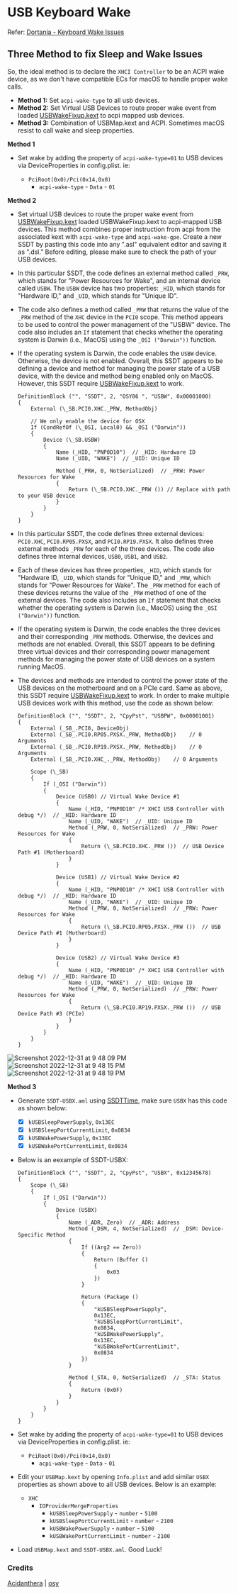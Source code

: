 # USB Keyboard Wake

Refer: [Dortania - Keyboard Wake Issues](https://dortania.github.io/OpenCore-Post-Install/usb/misc/keyboard.html#keyboard-wake-issues)

## Three Method to fix Sleep and Wake Issues

So, the ideal method is to declare the `XHCI Controller` to be an ACPI wake device, as we don't have compatible ECs for macOS to handle proper wake calls.
- **Method 1:** Set `acpi-wake-type` to all usb devices.
- **Method 2:** Set Virtual USB Devices to route proper wake event from loaded [USBWakeFixup.kext](https://github.com/osy/USBWakeFixup) to acpi mapped usb devices.
- **Method 3:** Combination of USBMap.kext and ACPI. Sometimes macOS resist to call wake and sleep properties.

**Method 1**

- Set wake by adding the property of `acpi-wake-type=01` to USB devices via DeviceProperties in config.plist. ie:

  - `PciRoot(0x0)/Pci(0x14,0x0)`
    * `acpi-wake-type` - `Data` - `01`

**Method 2**

- Set virtual USB devices to route the proper wake event from [USBWakeFixup.kext](https://github.com/osy/USBWakeFixup) loaded USBWakeFixup.kext to acpi-mapped USB devices. This method combines proper instruction from acpi from the associated kext with `acpi-wake-type` and `acpi-wake-gpe`. Create a new SSDT by pasting this code into any ".asl" equivalent editor and saving it as ".dsl." Before editing, please make sure to check the path of your USB devices.

- In this particular SSDT, the code defines an external method called `_PRW`, which stands for "Power Resources for Wake", and an internal device called `USBW`. The `USBW` device has two properties: `_HID`, which stands for "Hardware ID," and `_UID`, which stands for "Unique ID". 
- The code also defines a method called `_PRW` that returns the value of the `_PRW` method of the `XHC` device in the `PCI0` scope. This method appears to be used to control the power management of the "USBW" device. The code also includes an `If` statement that checks whether the operating system is Darwin (i.e., MacOS) using the `_OSI ("Darwin"))` function. 
- If the operating system is Darwin, the code enables the `USBW` device. Otherwise, the device is not enabled. Overall, this SSDT appears to be defining a device and method for managing the power state of a USB device, with the device and method being enabled only on MacOS. However, this SSDT require [USBWakeFixup.kext](https://github.com/osy/USBWakeFixup) to work.

    ```asl
    DefinitionBlock ("", "SSDT", 2, "OSY86 ", "USBW", 0x00001000)
    {
        External (\_SB.PCI0.XHC._PRW, MethodObj)

        // We only enable the device for OSX
        If (CondRefOf (\_OSI, Local0) && _OSI ("Darwin"))
        {
            Device (\_SB.USBW)
            {
                Name (_HID, "PNP0D10")  // _HID: Hardware ID
                Name (_UID, "WAKE")  // _UID: Unique ID

                Method (_PRW, 0, NotSerialized)  // _PRW: Power Resources for Wake
                {
                    Return (\_SB.PCI0.XHC._PRW ()) // Replace with path to your USB device
                }
            }
        }
    }
    ```

- In this particular SSDT, the code defines three external devices: `PCI0.XHC`, `PCI0.RP05.PXSX`, and `PCI0.RP19.PXSX`. It also defines three external methods `_PRW` for each of the three devices. The code also defines three internal devices, `USB0`, `USB1`, and `USB2`.
- Each of these devices has three properties, `_HID`, which stands for "Hardware ID, `_UID`, which stands for "Unique ID," and `_PRW`, which stands for "Power Resources for Wake". The `_PRW` method for each of these devices returns the value of the `_PRW` method of one of the external devices. The code also includes an `If` statement that checks whether the operating system is Darwin (i.e., MacOS) using the `_OSI ("Darwin"))` function.
- If the operating system is Darwin, the code enables the three devices and their corresponding `_PRW` methods. Otherwise, the devices and methods are not enabled. Overall, this SSDT appears to be defining three virtual devices and their corresponding power management methods for managing the power state of USB devices on a system running MacOS.
- The devices and methods are intended to control the power state of the USB devices on the motherboard and on a PCIe card. Same as above, this SSDT require [USBWakeFixup.kext](https://github.com/osy/USBWakeFixup) to work. In order to make multiple USB devices work with this method, use the code as shown below:

    ```asl
    DefinitionBlock ("", "SSDT", 2, "CpyPst", "USBPW", 0x00001001)
    {
        External (_SB_.PCI0, DeviceObj)
        External (_SB_.PCI0.RP05.PXSX._PRW, MethodObj)    // 0 Arguments
        External (_SB_.PCI0.RP19.PXSX._PRW, MethodObj)    // 0 Arguments
        External (_SB_.PCI0.XHC_._PRW, MethodObj)    // 0 Arguments

        Scope (\_SB)
        {
            If (_OSI ("Darwin"))
            {
                Device (USB0) // Virtual Wake Device #1
                {
                    Name (_HID, "PNP0D10" /* XHCI USB Controller with debug */)  // _HID: Hardware ID
                    Name (_UID, "WAKE")  // _UID: Unique ID
                    Method (_PRW, 0, NotSerialized)  // _PRW: Power Resources for Wake
                    {
                        Return (\_SB.PCI0.XHC._PRW ())  // USB Device Path #1 (Motherboard)
                    }
                }

                Device (USB1) // Virtual Wake Device #2
                {
                    Name (_HID, "PNP0D10" /* XHCI USB Controller with debug */)  // _HID: Hardware ID
                    Name (_UID, "WAKE")  // _UID: Unique ID
                    Method (_PRW, 0, NotSerialized)  // _PRW: Power Resources for Wake
                    {
                        Return (\_SB.PCI0.RP05.PXSX._PRW ())  // USB Device Path #1 (Motherboard)
                    }
                }

                Device (USB2) // Virtual Wake Device #3
                {
                    Name (_HID, "PNP0D10" /* XHCI USB Controller with debug */)  // _HID: Hardware ID
                    Name (_UID, "WAKE")  // _UID: Unique ID
                    Method (_PRW, 0, NotSerialized)  // _PRW: Power Resources for Wake
                    {
                        Return (\_SB.PCI0.RP19.PXSX._PRW ())  // USB Device Path #3 (PCIe)
                    }
                }
            }
        }
    }
    ```

![Screenshot 2022-12-31 at 9 48 09 PM](https://user-images.githubusercontent.com/72515939/210138919-1f6494d4-b0a6-4f56-8734-30687da97250.png)
![Screenshot 2022-12-31 at 9 48 15 PM](https://user-images.githubusercontent.com/72515939/210138921-26ad44fe-b1dd-4693-a2ce-bad248f9abba.png)
![Screenshot 2022-12-31 at 9 48 19 PM](https://user-images.githubusercontent.com/72515939/210138923-184a21bd-bbd8-4ce2-8b09-2d941fc6493f.png)


**Method 3**

- Generate `SSDT-USBX.aml` using [SSDTTime](https://github.com/corpnewt/SSDTTime), make sure `USBX` has this code as shown below:
    - [x] `kUSBSleepPowerSupply`, `0x13EC`
    - [x] `kUSBSleepPortCurrentLimit`, `0x0834`
    - [x] `kUSBWakePowerSupply`, `0x13EC`
    - [x] `kUSBWakePortCurrentLimit`, `0x0834`

- Below is an eexample of SSDT-USBX:

    ```
    DefinitionBlock ("", "SSDT", 2, "CpyPst", "USBX", 0x12345678)
    {
        Scope (\_SB)
        {		 
            If (_OSI ("Darwin"))
            {
                Device (USBX)
                {
                    Name (_ADR, Zero)  // _ADR: Address
                    Method (_DSM, 4, NotSerialized)  // _DSM: Device-Specific Method
                    {
                        If ((Arg2 == Zero))
                        {
                            Return (Buffer ()
                            {
                                0x03
                            })
                        }
        
                        Return (Package ()
                        {
                            "kUSBSleepPowerSupply", 
                            0x13EC, 
                            "kUSBSleepPortCurrentLimit", 
                            0x0834, 
                            "kUSBWakePowerSupply", 
                            0x13EC, 
                            "kUSBWakePortCurrentLimit", 
                            0x0834
                        })
                    }
        
                    Method (_STA, 0, NotSerialized)  // _STA: Status
                    {
                        Return (0x0F)
                    }
                }
            }
        }
    }
    ```

- Set wake by adding the property of `acpi-wake-type=01` to USB devices via DeviceProperties in config.plist. ie:

  - `PciRoot(0x0)/Pci(0x14,0x0)`
    * `acpi-wake-type` - `Data` - `01`

- Edit your `USBMap.kext` by opening `Info.plist` and add similar `USBX` properties as shown above to all USB devices. Below is an example:
	- `XHC`
		- `IOProviderMergeProperties`
            - `kUSBSleepPowerSupply` - `number` - `5100`
            - `kUSBSleepPortCurrentLimit` - `number` - `2100`
            - `kUSBWakePowerSupply` - `number` - `5100`
            - `kUSBWakePortCurrentLimit` - `number` - `2100`

- Load `USBMap.kext` and `SSDT-USBX.aml`. Good Luck!

### Credits

[Acidanthera](https://github.com/acidanthera/) | [osy](https://github.com/osy)
